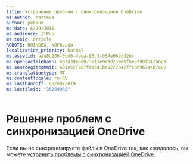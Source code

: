 ```yaml
---
title: Устранение проблем с синхронизацией OneDrive
ms.author: matteva
author: pebaum
ms.date: 6/29/2018
ms.audience: ITPro
ms.topic: article
ROBOTS: NOINDEX, NOFOLLOW
localization_priority: Normal
ms.assetid: aaa8b266-5cd6-4aea-86c1-b54e062dd2bc
ms.openlocfilehash: bbfd396d8073af2e9e8d239e0fbee790fd4756c9
ms.sourcegitcommit: 631e527967f4d641bc9227642ffe38967ae87a00
ms.translationtype: MT
ms.contentlocale: ru-RU
ms.lasthandoff: 08/09/2019
ms.locfileid: "36269965"
---
```

# <a name="fix-onedrive-sync-problems"></a>Решение проблем с синхронизацией OneDrive

Если вы не синхронизируете файлы в OneDrive так, как ожидалось, вы можете [устранить проблемы с синхронизацией OneDrive](https://support.office.com/article/fix-onedrive-for-business-sync-problems-207e983e-146d-404c-a994-672ef29e1f90?ui=en-US&rs=en-US&ad=US).
  
